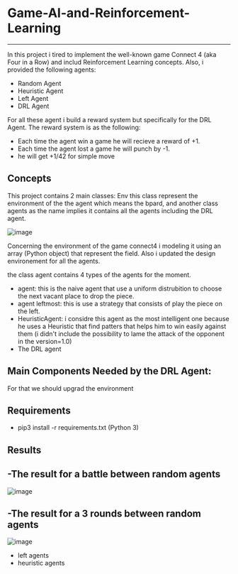 # Game-AI-and-Reinforcement-Learning
-------------------------------------
In this project i tired to implement the well-known game Connect 4  (aka  Four in a Row) and includ Reinforcement Learning concepts. Also, i provided the following agents:
- Random Agent
- Heuristic Agent
- Left Agent
- DRL Agent

For all these agent i build a reward system but specifically for the DRL Agent.
The reward system is as the following:
- Each time the agent win a game he will recieve a reward of +1.
- Each time the agent lost a game he will punch by -1.
- he will get +1/42 for simple move


Concepts
-----------
This project contains 2 main classes: Env this class represent the environment of the the agent which means the bpard, and another class agents as the name implies it contains all the agents including the DRL agent.

![image](https://user-images.githubusercontent.com/52492864/128045136-8107d272-0b02-454a-bb0f-932d1079ec9f.png)

Concerning the environment of the game connect4 i modeling it using an array (Python object) that represent the field. Also i updated the design environement for all the agents.

the class agent contains 4 types of the agents for the moment.
- agent: this is the naive agent that use a uniform distrubition to choose the next vacant place to drop the piece.
- agent leftmost: this is use a strategy that consists of play the piece on the left.
- HeuristicAgent: i considre this agent as the most intelligent one because he uses a Heuristic that find patters that helps him to win easily against them (i didn't include the possibility to lame the attack of the opponent in the version=1.0)
- The DRL agent


Main Components Needed by the DRL Agent:
-----------
For that we should upgrad the environment


Requirements
-----------
- pip3 install -r requirements.txt (Python 3)


Results
-----------

-The result for a battle between random agents
-----------
![image](https://user-images.githubusercontent.com/52492864/128414016-696e6246-ac46-4da5-a041-236009633cd0.png)

-The result for a 3 rounds between random agents
-----------
![image](https://user-images.githubusercontent.com/52492864/128414104-a161818d-3ccd-41bd-942f-3ef12ef893db.png)


- left agents
- heuristic agents

